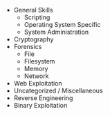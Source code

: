 - General Skills
	- Scripting
	- Operating System Specific
	- System Administration
- Cryptography
- Forensics
	- File
	- Filesystem
	- Memory
	- Network
- Web Exploitation
- Uncategorized / Miscellaneous
- Reverse Engineering
- Binary Exploitation